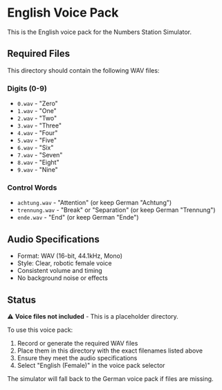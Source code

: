 # English Voice Pack

This is the English voice pack for the Numbers Station Simulator.

## Required Files

This directory should contain the following WAV files:

### Digits (0-9)
- `0.wav` - "Zero"
- `1.wav` - "One"
- `2.wav` - "Two"
- `3.wav` - "Three"
- `4.wav` - "Four"
- `5.wav` - "Five"
- `6.wav` - "Six"
- `7.wav` - "Seven"
- `8.wav` - "Eight"
- `9.wav` - "Nine"

### Control Words
- `achtung.wav` - "Attention" (or keep German "Achtung")
- `trennung.wav` - "Break" or "Separation" (or keep German "Trennung")
- `ende.wav` - "End" (or keep German "Ende")

## Audio Specifications

- Format: WAV (16-bit, 44.1kHz, Mono)
- Style: Clear, robotic female voice
- Consistent volume and timing
- No background noise or effects

## Status

⚠️ **Voice files not included** - This is a placeholder directory.

To use this voice pack:
1. Record or generate the required WAV files
2. Place them in this directory with the exact filenames listed above
3. Ensure they meet the audio specifications
4. Select "English (Female)" in the voice pack selector

The simulator will fall back to the German voice pack if files are missing.